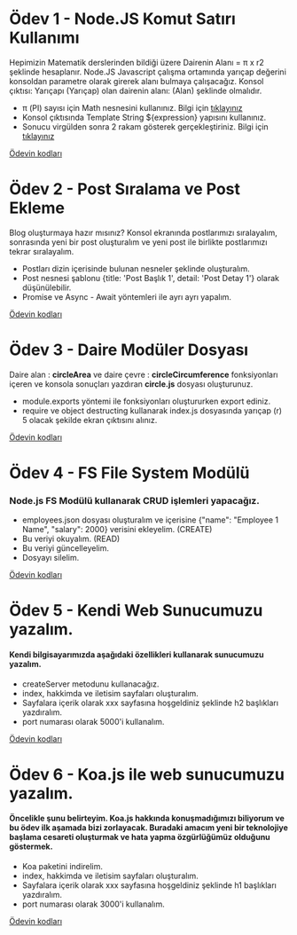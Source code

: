 # Ödev 1 - Node.JS Komut Satırı Kullanımı

Hepimizin Matematik derslerinden bildiği üzere Dairenin Alanı = π x r2 şeklinde hesaplanır. Node.JS Javascript çalışma ortamında yarıçap değerini konsoldan parametre olarak girerek alanı bulmaya çalışacağız.
Konsol çıktısı: Yarıçapı (Yarıçap) olan dairenin alanı: (Alan) şeklinde olmalıdır.

- π (PI) sayısı için Math nesnesini kullanınız. Bilgi için [tıklayınız](https://www.w3schools.com/js/js_math.asp)
- Konsol çıktısında Template String ${expression} yapısını kullanınız.
- Sonucu virgülden sonra 2 rakam gösterek gerçekleştiriniz. Bilgi için [tıklayınız](https://www.w3schools.com/jsref/jsref_tofixed.asp)

[Ödevin kodları](https://github.com/enescelep/nodejs-patikasi/blob/master/basics/workshops/first-workshop.js)
# Ödev 2 - Post Sıralama ve Post Ekleme
Blog oluşturmaya hazır mısınız? Konsol ekranında postlarımızı sıralayalım, sonrasında yeni bir post oluşturalım ve yeni post ile birlikte postlarımızı tekrar sıralayalım.

- Postları dizin içerisinde bulunan nesneler şeklinde oluşturalım.
- Post nesnesi şablonu {title: 'Post Başlık 1', detail: 'Post Detay 1'} olarak düşünülebilir.
- Promise ve Async - Await yöntemleri ile ayrı ayrı yapalım.

[Ödevin kodları](https://github.com/enescelep/nodejs-patikasi/blob/master/basics/workshops/second-workshop.js)

# Ödev 3 - Daire Modüler Dosyası

Daire alan : **circleArea** ve daire çevre : **circleCircumference** fonksiyonları içeren ve konsola sonuçları yazdıran **circle.js** dosyası oluşturunuz.

- module.exports yöntemi ile fonksiyonları oluştururken export ediniz.
- require ve object destructing kullanarak index.js dosyasında yarıçap (r) 5 olacak şekilde ekran çıktısını alınız.

[Ödevin kodları](https://github.com/enescelep/nodejs-patikasi/tree/master/basics/workshops/third-workshop)

# Ödev 4 - FS File System Modülü
### Node.js FS Modülü kullanarak CRUD işlemleri yapacağız.
- employees.json dosyası oluşturalım ve içerisine {"name": "Employee 1 Name", "salary": 2000} verisini ekleyelim. (CREATE)
- Bu veriyi okuyalım. (READ)
- Bu veriyi güncelleyelim.
- Dosyayı silelim.

[Ödevin kodları](https://github.com/enescelep/nodejs-patikasi/tree/master/basics/workshops/fourth-workshop)

# Ödev 5 - Kendi Web Sunucumuzu yazalım.
#### Kendi bilgisayarımızda aşağıdaki özellikleri kullanarak sunucumuzu yazalım.
- createServer metodunu kullanacağız.
- index, hakkimda ve iletisim sayfaları oluşturalım.
- Sayfalara içerik olarak xxx sayfasına hoşgeldiniz şeklinde h2 başlıkları yazdıralım.
- port numarası olarak 5000'i kullanalım.

[Ödevin kodları](https://github.com/enescelep/nodejs-patikasi/tree/master/basics/workshops/fiveth-workshop)

# Ödev 6 - Koa.js ile web sunucumuzu yazalım.
#### Öncelikle şunu belirteyim. Koa.js hakkında konuşmadığımızı biliyorum ve bu ödev ilk aşamada bizi zorlayacak. Buradaki amacım yeni bir teknolojiye başlama cesareti oluşturmak ve hata yapma özgürlüğümüz olduğunu göstermek.

- Koa paketini indirelim.
- index, hakkimda ve iletisim sayfaları oluşturalım.
- Sayfalara içerik olarak xxx sayfasına hoşgeldiniz şeklinde h1 başlıkları yazdıralım.
- port numarası olarak 3000'i kullanalım.
  
[Ödevin kodları](https://github.com/enescelep/nodejs-patikasi/tree/master/basics/workshops/sixth-workshop)
